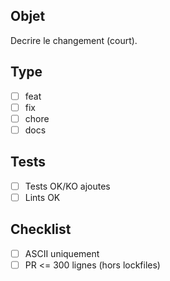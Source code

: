 ## Objet

Decrire le changement (court).

## Type

* [ ] feat
* [ ] fix
* [ ] chore
* [ ] docs

## Tests

* [ ] Tests OK/KO ajoutes
* [ ] Lints OK

## Checklist

* [ ] ASCII uniquement
* [ ] PR <= 300 lignes (hors lockfiles)
